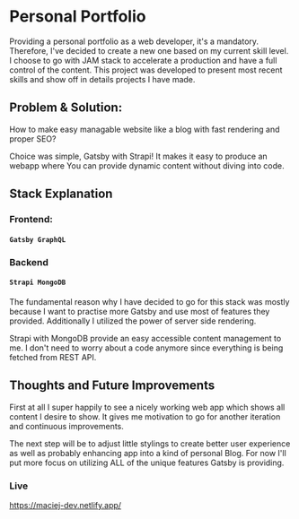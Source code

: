 # Personal Portfolio

Providing a personal portfolio as a web developer, it's a mandatory. Therefore, I've decided to create a new one based on my current skill level. I choose to go with JAM stack to accelerate a production and have a full control of the content. This project was developed to present most recent skills and show off in details projects I have made.

## Problem & Solution:

How to make easy managable website like a blog with fast rendering and proper SEO?

Choice was simple, Gatsby with Strapi! It makes it easy to produce an webapp where You can provide dynamic content without diving into code.


## Stack Explanation
### Frontend: 
#### ```Gatsby GraphQL```
### Backend
#### ```Strapi MongoDB```

The fundamental reason why I have decided to go for this stack was mostly because I want to practise more Gatsby and use most of features they provided. Additionally I utilized the power of server side rendering.

Strapi with MongoDB provide an easy accessible content management to me. I don't need to worry about a code anymore since everything is being fetched from REST API.


## Thoughts and Future Improvements

First at all I super happily to see a nicely working web app which shows all content I desire to show. It gives me motivation to go for another iteration and continuous improvements.

The next step will be to adjust little stylings to create better user experience as well as probably enhancing app into a kind of personal Blog. For now I'll put more focus on utilizing ALL of the unique features Gatsby is providing.


### Live

https://maciej-dev.netlify.app/
